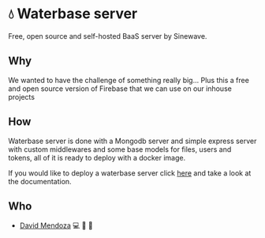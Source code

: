 # :droplet: Waterbase server

Free, open source and self-hosted BaaS server by Sinewave.

## Why

We wanted to have the challenge of something really big...
Plus this a free and open source version of Firebase that we can use on our inhouse projects

## How

Waterbase server is done with a Mongodb server and simple express server with custom middlewares and some base models for files, users and tokens, all of it is ready to deploy with a docker image.

If you would like to deploy a waterbase server click [here](https://github.com/sinewtech/waterbase-server/tree/develop/docs) and take a look at the documentation.

## Who

- [David Mendoza](https://github.com/mendoza) :computer: :book: :triangular_ruler:

